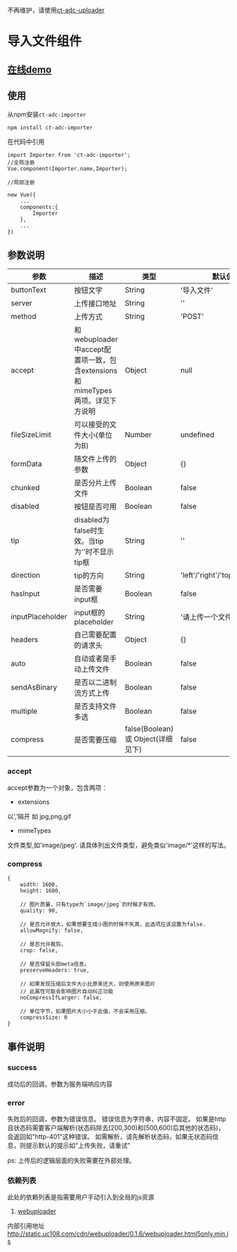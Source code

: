 #

不再维护，请使用[ct-adc-uploader](https://github.com/ct-adc/adc-uploader)

# 导入文件组件

## [在线demo](https://codepen.io/rubyisapm/pen/WjYVPp)

## 使用

从npm安装`ct-adc-importer`
```
npm install ct-adc-importer
```
在代码中引用
```
import Importer from 'ct-adc-importer';
//全局注册
Vue.component(Importer.name,Importer);

//局部注册

new Vue({
    ...
    components:{
        Importer
    },
    ...
})
```
## 参数说明

参数|描述|类型|默认值
--- | --- | --- | --- |
buttonText | 按钮文字 | String | '导入文件'
server | 上传接口地址 | String | ''
method | 上传方式 | String | 'POST'
accept | 和webuploader中accept配置项一致，包含extensions和mimeTypes两项。详见下方说明 | Object | null
fileSizeLimit | 可以接受的文件大小(单位为B) | Number | undefined
formData | 随文件上传的参数 | Object | {}
chunked | 是否分片上传文件 | Boolean | false
disabled | 按钮是否可用 | Boolean | false
tip | disabled为false时生效。当tip为''时不显示tip框 | String | ''
direction | tip的方向 | String | 'left'/'right'/'top'/'bottom'
hasInput | 是否需要input框 | Boolean | false
inputPlaceholder | input框的placeholder | String | '请上传一个文件'
headers | 自己需要配置的请求头 | Object | {}
auto | 自动或者是手动上传文件 | Boolean | false
sendAsBinary | 是否以二进制流方式上传 | Boolean | false
multiple | 是否支持文件多选 | Boolean | false
compress | 是否需要压缩 | false(Boolean) 或 Object(详细见下) | false

### accept

accept参数为一个对象，包含两项：
* extensions

以‘,’隔开 如 jpg,png,gif

* mimeTypes

文件类型,如'image/jpeg'. 请具体列出文件类型，避免类似'image/*'这样的写法。

### compress

```
{
    width: 1600,
    height: 1600,

    // 图片质量，只有type为`image/jpeg`的时候才有效。
    quality: 90,

    // 是否允许放大，如果想要生成小图的时候不失真，此选项应该设置为false.
    allowMagnify: false,

    // 是否允许裁剪。
    crop: false,

    // 是否保留头部meta信息。
    preserveHeaders: true,

    // 如果发现压缩后文件大小比原来还大，则使用原来图片
    // 此属性可能会影响图片自动纠正功能
    noCompressIfLarger: false,

    // 单位字节，如果图片大小小于此值，不会采用压缩。
    compressSize: 0
}
```

## 事件说明

### success

成功后的回调，参数为服务端响应内容

### error

失败后的回调，参数为错误信息。
错误信息为字符串，内容不固定。
如果是http且状态码需要客户端解析(状态码除去[200,300)和[500,600)后其他的状态码)，会返回如"http-401"这种错误。
如需解析，请先解析状态码，如果无状态码信息，则提示默认的提示如“上传失败，请重试”

ps: 上传后的逻辑层面的失败需要在外部处理。


### 依赖列表

此处的依赖列表是指需要用户手动引入到全局的js资源

1. [webuploader](http://fexteam.gz01.bdysite.com/webuploader/)

内部引用地址
http://static.uc108.com/cdn/webuploader/0.1.6/webuploader.html5only.min.js

